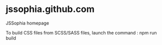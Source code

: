 jssophia.github.com
===================

JSSophia homepage

To build CSS files from SCSS/SASS files, launch the command : npm run build
